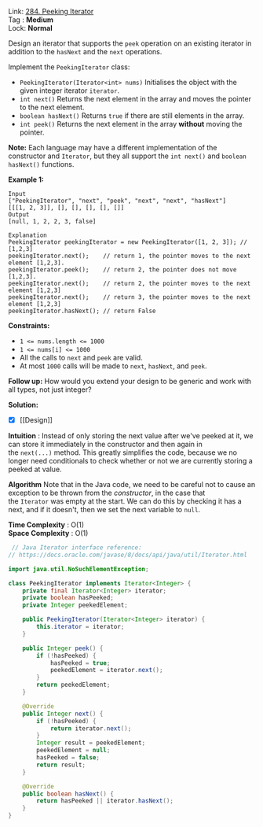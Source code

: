 Link: [284. Peeking Iterator](https://leetcode.com/problems/peeking-iterator/) <br>
Tag : **Medium**<br>
Lock: **Normal**

Design an iterator that supports the `peek` operation on an existing iterator in addition to the `hasNext` and the `next` operations.

Implement the `PeekingIterator` class:

-   `PeekingIterator(Iterator<int> nums)` Initialises the object with the given integer iterator `iterator`.
-   `int next()` Returns the next element in the array and moves the pointer to the next element.
-   `boolean hasNext()` Returns `true` if there are still elements in the array.
-   `int peek()` Returns the next element in the array **without** moving the pointer.

**Note:** Each language may have a different implementation of the constructor and `Iterator`, but they all support the `int next()` and `boolean hasNext()` functions.

**Example 1:**
```
Input
["PeekingIterator", "next", "peek", "next", "next", "hasNext"]
[[[1, 2, 3]], [], [], [], [], []]
Output
[null, 1, 2, 2, 3, false]

Explanation
PeekingIterator peekingIterator = new PeekingIterator([1, 2, 3]); // [1,2,3]
peekingIterator.next();    // return 1, the pointer moves to the next element [1,2,3].
peekingIterator.peek();    // return 2, the pointer does not move [1,2,3].
peekingIterator.next();    // return 2, the pointer moves to the next element [1,2,3]
peekingIterator.next();    // return 3, the pointer moves to the next element [1,2,3]
peekingIterator.hasNext(); // return False
```

**Constraints:**
-   `1 <= nums.length <= 1000`
-   `1 <= nums[i] <= 1000`
-   All the calls to `next` and `peek` are valid.
-   At most `1000` calls will be made to `next`, `hasNext`, and `peek`.

**Follow up:** How would you extend your design to be generic and work with all types, not just integer?

**Solution:**
- [x] [[Design]]

**Intuition** :
Instead of only storing the next value after we've peeked at it, we can store it immediately in the constructor and then again in the `next(...)` method. This greatly simplifies the code, because we no longer need conditionals to check whether or not we are currently storing a peeked at value.

**Algorithm**
Note that in the Java code, we need to be careful not to cause an exception to be thrown from the _constructor_, in the case that the `Iterator` was empty at the start. We can do this by checking it has a next, and if it doesn't, then we set the next variable to `null`.

**Time Complexity** : O(1)<br>
**Space Complexity** : O(1)

```java
 // Java Iterator interface reference:
// https://docs.oracle.com/javase/8/docs/api/java/util/Iterator.html

import java.util.NoSuchElementException;

class PeekingIterator implements Iterator<Integer> {
    private final Iterator<Integer> iterator;
    private boolean hasPeeked;
    private Integer peekedElement;

    public PeekingIterator(Iterator<Integer> iterator) {
        this.iterator = iterator;
    }

    public Integer peek() {
        if (!hasPeeked) {
            hasPeeked = true;
            peekedElement = iterator.next();
        }
        return peekedElement;
    }

    @Override
    public Integer next() {
        if (!hasPeeked) {
            return iterator.next();
        }
        Integer result = peekedElement;
        peekedElement = null;
        hasPeeked = false;
        return result;
    }

    @Override
    public boolean hasNext() {
        return hasPeeked || iterator.hasNext();
    }
}
```
